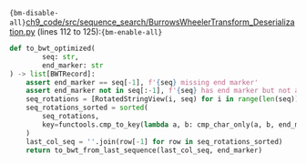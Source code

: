`{bm-disable-all}`[ch9_code/src/sequence_search/BurrowsWheelerTransform_Deserialization.py](ch9_code/src/sequence_search/BurrowsWheelerTransform_Deserialization.py) (lines 112 to 125):`{bm-enable-all}`

```python
def to_bwt_optimized(
        seq: str,
        end_marker: str
) -> list[BWTRecord]:
    assert end_marker == seq[-1], f'{seq} missing end marker'
    assert end_marker not in seq[:-1], f'{seq} has end marker but not at the end'
    seq_rotations = [RotatedStringView(i, seq) for i in range(len(seq))]
    seq_rotations_sorted = sorted(
        seq_rotations,
        key=functools.cmp_to_key(lambda a, b: cmp_char_only(a, b, end_marker))
    )
    last_col_seq = ''.join(row[-1] for row in seq_rotations_sorted)
    return to_bwt_from_last_sequence(last_col_seq, end_marker)
```